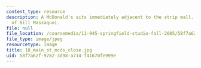```yaml
---
content_type: resource
description: A McDonald's sits immediately adjacent to the strip mall. Image Courtesy
  of Bill Massaquoi.
file: null
file_location: /coursemedia/11-945-springfield-studio-fall-2005/58f7a62f97823d98a714f41670fe999e_18_main_st_mcds_close.jpg
file_type: image/jpeg
resourcetype: Image
title: 18_main_st_mcds_close.jpg
uid: 58f7a62f-9782-3d98-a714-f41670fe999e
---
```

